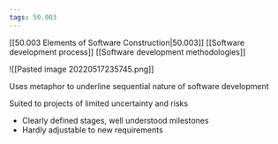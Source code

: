 ```yaml
---
tags: 50.003
---
```

[[50.003 Elements of Software Construction|50.003]]
[[Software development process]]
[[Software development methodologies]]

![[Pasted image 20220517235745.png]]

Uses metaphor to underline sequential nature of software development

Suited to projects of limited uncertainty and risks

- Clearly defined stages, well understood milestones
- Hardly adjustable to new requirements
